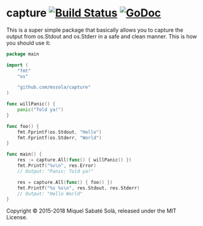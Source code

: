 # capture [![Build Status](https://travis-ci.org/mssola/capture.svg?branch=master)](https://travis-ci.org/mssola/capture) [![GoDoc](https://godoc.org/github.com/mssola/capture?status.png)](http://godoc.org/github.com/mssola/capture)

This is a super simple package that basically allows you to capture the output
from os.Stdout and os.Stderr in a safe and clean manner. This is how you should
use it:

```go
package main

import (
	"fmt"
	"os"

	"github.com/mssola/capture"
)

func willPanic() {
	panic("Told ya!")
}

func foo() {
	fmt.Fprintf(os.Stdout, "Hello")
	fmt.Fprintf(os.Stderr, "World")
}

func main() {
	res := capture.All(func() { willPanic() })
	fmt.Printf("%v\n", res.Error)
	// Output: "Panic: Told ya!"

	res = capture.All(func() { foo() })
	fmt.Printf("%s %s\n", res.Stdout, res.Stderr)
	// Output: "Hello World"
}
```

Copyright &copy; 2015-2018 Miquel Sabaté Solà, released under the MIT License.
